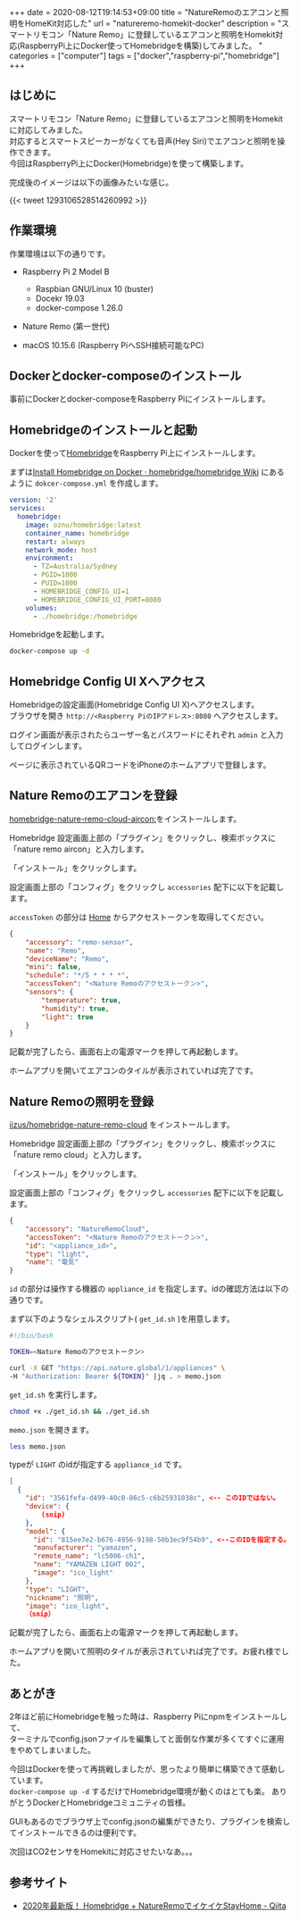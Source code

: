 +++ 
date = 2020-08-12T19:14:53+09:00
title = "NatureRemoのエアコンと照明をHomeKit対応した"
url = "natureremo-homekit-docker"
description = "スマートリモコン「Nature Remo」に登録しているエアコンと照明をHomekit対応(RaspberryPi上にDocker使ってHomebridgeを構築)してみました。  "
categories = ["computer"]
tags = ["docker","raspberry-pi","homebridge"]
+++


## はじめに

スマートリモコン「Nature Remo」に登録しているエアコンと照明をHomekitに対応してみました。  
対応するとスマートスピーカーがなくても音声(Hey Siri)でエアコンと照明を操作できます。  
今回はRaspberryPi上にDocker(Homebridge)を使って構築します。

完成後のイメージは以下の画像みたいな感じ。

{{< tweet 1293106528514260992 >}}

## 作業環境

作業環境は以下の通りです。

* Raspberry Pi 2 Model B
  * Raspbian GNU/Linux 10 (buster)
  * Docekr 19.03
  * docker-compose 1.26.0

* Nature Remo (第一世代)

* macOS 10.15.6 (Raspberry PiへSSH接続可能なPC)

## Dockerとdocker-composeのインストール

事前にDockerとdocker-composeをRaspberry Piにインストールします。

## Homebridgeのインストールと起動

Dockerを使って[Homebridge](https://homebridge.io/)をRaspberry Pi上にインストールします。

まずは[Install Homebridge on Docker · homebridge/homebridge Wiki](https://github.com/homebridge/homebridge/wiki/Install-Homebridge-on-Docker#step-2-create-docker-compose-manifest)
にあるように `dokcer-compose.yml` を作成します。

```yml
version: '2'
services:
  homebridge:
    image: oznu/homebridge:latest
    container_name: homebridge
    restart: always
    network_mode: host
    environment:
      - TZ=Australia/Sydney
      - PGID=1000
      - PUID=1000
      - HOMEBRIDGE_CONFIG_UI=1
      - HOMEBRIDGE_CONFIG_UI_PORT=8080
    volumes:
      - ./homebridge:/homebridge
```

Homebridgeを起動します。

```sh
docker-compose up -d
```

## Homebridge Config UI Xへアクセス

Homebridgeの設定画面(Homebridge Config UI X)へアクセスします。  
ブラウザを開き `http://<Raspberry PiのIPアドレス>:8080` へアクセスします。  

ログイン画面が表示されたらユーザー名とパスワードにそれぞれ `admin` と入力してログインします。

ページに表示されているQRコードをiPhoneのホームアプリで登録します。

## Nature Remoのエアコンを登録

[homebridge-nature-remo-cloud-aircon:](https://github.com/kmaehashi/homebridge-nature-remo-cloud-aircon#readme)をインストールします。

Homebridge 設定画面上部の「プラグイン」をクリックし、検索ボックスに「nature remo aircon」と入力します。

「インストール」をクリックします。

設定画面上部の「コンフィグ」をクリックし `accessories` 配下に以下を記載します。

`accessToken` の部分は [Home](https://home.nature.global/) からアクセストークンを取得してください。

```json
{
    "accessory": "remo-sensor",
    "name": "Remo",
    "deviceName": "Remo",
    "mini": false,
    "schedule": "*/5 * * * *",
    "accessToken": "<Nature Remoのアクセストークン>",
    "sensors": {
        "temperature": true,
        "humidity": true,
        "light": true
    }
}
```

記載が完了したら、画面右上の電源マークを押して再起動します。  

ホームアプリを開いてエアコンのタイルが表示されていれば完了です。

## Nature Remoの照明を登録

[iizus/homebridge-nature-remo-cloud](https://github.com/iizus/homebridge-nature-remo-cloud#readme)
をインストールします。

Homebridge 設定画面上部の「プラグイン」をクリックし、検索ボックスに「nature remo cloud」と入力します。

「インストール」をクリックします。

設定画面上部の「コンフィグ」をクリックし `accessories` 配下に以下を記載します。

```json
{
    "accessory": "NatureRemoCloud",
    "accessToken": "<Nature Remoのアクセストークン>",
    "id": "<appliance_id>",
    "type": "light",
    "name": "電気"
}
```

`id` の部分は操作する機器の `appliance_id` を指定します。idの確認方法は以下の通りです。

まず以下のようなシェルスクリプト( `get_id.sh` )を用意します。

```sh
#!/bin/bash

TOKEN=<Nature Remoのアクセストークン>

curl -X GET "https://api.nature.global/1/appliances" \
-H "Authorization: Bearer ${TOKEN}" |jq . > memo.json
```

`get_id.sh` を実行します。

```sh
chmod +x ./get_id.sh && ./get_id.sh
```

`memo.json` を開きます。

```sh
less memo.json
```

typeが `LIGHT` のidが指定する `appliance_id` です。

```json
[
  {
    "id": "3561fefa-d499-40c0-86c5-c6b25931038c", <-- このIDではない。
    "device": {
        (snip)
    },
    "model": {
      "id": "815ee7e2-b676-4956-9198-50b3ec9f54b9", <--このIDを指定する。
      "manufacturer": "yamazen",
      "remote_name": "lc5006-ch1",
      "name": "YAMAZEN LIGHT 002",
      "image": "ico_light"
    },
    "type": "LIGHT",
    "nickname": "照明",
    "image": "ico_light",
    （snip）
```

記載が完了したら、画面右上の電源マークを押して再起動します。  

ホームアプリを開いて照明のタイルが表示されていれば完了です。お疲れ様でした。

## あとがき

2年ほど前にHomebridgeを触った時は、Raspberry Piにnpmをインストールして、  
ターミナルでconfig.jsonファイルを編集してと面倒な作業が多くてすぐに運用をやめてしまいました。  

今回はDockerを使って再挑戦しましたが、思ったより簡単に構築できて感動しています。  
`docker-compose up -d` するだけでHomebridge環境が動くのはとても楽。
ありがとうDockerとHomebridgeコミュニティの皆様。  

GUIもあるのでブラウザ上でconfig.jsonの編集ができたり、プラグインを検索してインストールできるのは便利です。

次回はCO2センサをHomekitに対応させたいなあ。。。

## 参考サイト

* [2020年最新版！ Homebridge + NatureRemoでイケイケStayHome - Qiita](https://qiita.com/sskmy1024y/items/181640b20653ae595b0a)
